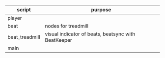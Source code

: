 
| script         | purpose                                             |
| -------------- | --------------------------------------------------- |
| player         |                                                     |
| beat           | nodes for treadmill                                 |
| beat_treadmill | visual indicator of beats, beatsync with BeatKeeper |
| main           |                                                     |
